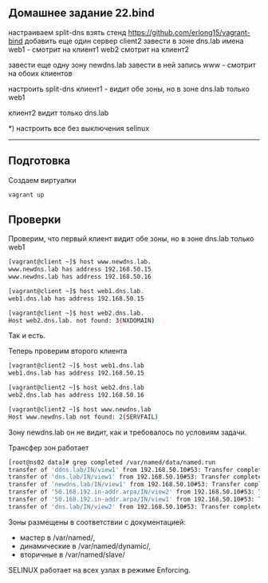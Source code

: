 ## Домашнее задание 22.bind
настраиваем split-dns
взять стенд https://github.com/erlong15/vagrant-bind
добавить еще один сервер client2
завести в зоне dns.lab
имена
web1 - смотрит на клиент1
web2 смотрит на клиент2

завести еще одну зону newdns.lab
завести в ней запись
www - смотрит на обоих клиентов

настроить split-dns
клиент1 - видит обе зоны, но в зоне dns.lab только web1

клиент2 видит только dns.lab

*) настроить все без выключения selinux

---


## Подготовка
Создаем виртуалки
```bash
vagrant up
```

## Проверки
Проверим, что первый клиент видит обе зоны, но в зоне dns.lab только web1
```bash
[vagrant@client ~]$ host www.newdns.lab.
www.newdns.lab has address 192.168.50.15
www.newdns.lab has address 192.168.50.16

[vagrant@client ~]$ host web1.dns.lab.
web1.dns.lab has address 192.168.50.15

[vagrant@client ~]$ host web2.dns.lab.
Host web2.dns.lab. not found: 3(NXDOMAIN)
```

Так и есть.

Теперь проверим второго клиента
```bash
[vagrant@client2 ~]$ host web1.dns.lab
web1.dns.lab has address 192.168.50.15

[vagrant@client2 ~]$ host web2.dns.lab
web2.dns.lab has address 192.168.50.16

[vagrant@client2 ~]$ host www.newdns.lab
Host www.newdns.lab not found: 2(SERVFAIL)
```

Зону newdns.lab он не видит, как и требовалось по условиям задачи.

Трансфер зон работает

```bash
[root@ns02 data]# grep completed /var/named/data/named.run
transfer of 'ddns.lab/IN/view1' from 192.168.50.10#53: Transfer completed: 1 messages, 6 records, 273 bytes, 0.001 secs (273000 bytes/sec)
transfer of 'dns.lab/IN/view1' from 192.168.50.10#53: Transfer completed: 1 messages, 7 records, 279 bytes, 0.006 secs (46500 bytes/sec)
transfer of 'newdns.lab/IN/view1' from 192.168.50.10#53: Transfer completed: 1 messages, 8 records, 297 bytes, 0.006 secs (49500 bytes/sec)
transfer of '50.168.192.in-addr.arpa/IN/view2' from 192.168.50.10#53: Transfer completed: 1 messages, 8 records, 319 bytes, 0.007 secs (45571 bytes/sec)
transfer of '50.168.192.in-addr.arpa/IN/view1' from 192.168.50.10#53: Transfer completed: 1 messages, 7 records, 305 bytes, 0.008 secs (38125 bytes/sec)
transfer of 'dns.lab/IN/view2' from 192.168.50.10#53: Transfer completed: 1 messages, 8 records, 292 bytes, 0.001 secs (292000 bytes/sec)
```


Зоны размещены в соответствии с документацией:
 - мастер в /var/named/, 
 - динамические в /var/named/dynamic/, 
 - вторичные в /var/named/slave/

SELINUX работает на всех узлах в режиме Enforcing.
